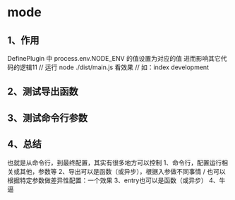 # mode

## 1、作用

DefinePlugin 中 process.env.NODE_ENV 的值设置为对应的值
进而影响其它代码的逻辑11
// 运行 node ./dist/main.js 看效果
// 如：index development

## 2、测试导出函数

## 3、测试命令行参数

## 4、总结

也就是从命令行，到最终配置，其实有很多地方可以控制
1、命令行，配置运行相关或其他，参数等
2、导出可以是函数（或异步），根据入参做不同事情 / 也可以根据特定参数做差异性配置：一个效果
3、entry也可以是函数（或异步）
4、牛逼
